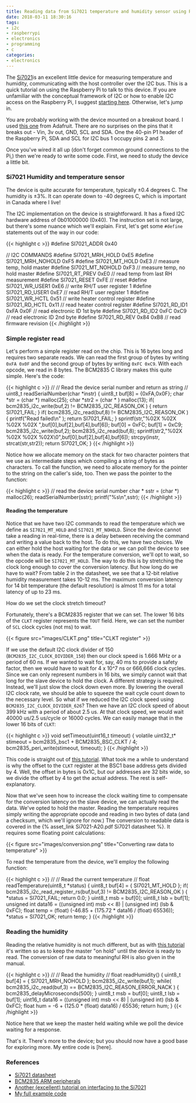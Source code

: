 ```yaml
---
title: Reading data from Si7021 temperature and humidity sensor using Raspberry Pi
date: 2018-03-11 18:30:16
tags:
- i2c
- raspberrypi
- electronics
- programming
- c
categories:
- electronics
---
```

The [Si7021](pdf/Si7021-A20.pdf)is an excellent little device for measuring temperature and humidity, communicating with the host controller over the I2C bus. This is a quick tutorial on using the Raspberry Pi to talk to this device. If you are unfamiliar with the conceptual framework of I2C or how to enable I2C access on the Raspberry Pi, I suggest [starting here](https://www.iot-programmer.com/index.php/books/22-raspberry-pi-and-the-iot-in-c/chapters-raspberry-pi-and-the-iot-in-c/61-raspberry-pi-and-the-iot-in-c-i2c-bus?showall=&limitstart=). Otherwise, let's jump in.

You are probably working with the device mounted on a breakout board. I used [this one](https://www.adafruit.com/product/3251) from Adafruit. There are no surprises on the pins that it breaks out - Vin, 3v out, GND, SCL and SDA. One the 40-pin P1 header of the Raspberry Pi, SDA and SCL for I2C bus 1 occupy pins 2 and 3.

Once you've wired it all up (don't forget common ground connections to the Pi,) then we're ready to write some code. First, we need to study the device a little bit.

### Si7021 Humidity and temperature sensor

The device is quite accurate for temperature, typically ±0.4 degrees C. The humidity is ±3%. It can operate down to -40 degrees C, which is important in Canada where I live!

The I2C implementation on the device is straightforward. It has a fixed I2C hardware address of 0b01000000 (0x40). The instruction set is not large, but there's some nuance which we'll explain. First, let's get some `#define` statements out of the way in our code:

{{< highlight c >}}
#define SI7021_ADDR 0x40

//  I2C COMMANDS
#define SI7021_MRH_HOLD     0xE5
#define SI7021_MRH_NOHOLD   0xF5
#define SI7021_MT_HOLD      0xE3    //  measure temp, hold master
#define SI7021_MT_NOHOLD    0xF3    //  measure temp, no hold master
#define SI7021_RT_PREV      0xE0    //  read temp from last RH measurement
#define SI7021_RESET        0xFE    //  reset
#define SI7021_WR_USER1     0xE6    //  write RH/T user register 1
#define SI7021_RD_USER1     0xE7    //  read RH/T user register 1
#define SI7021_WR_HCTL      0x51    //  write heater control register
#define SI7021_RD_HCTL      0x11    //  read heater control register
#define SI7021_RD_ID1       0xFA 0x0F   //  read electronic ID 1st byte
#define SI7021_RD_ID2       0xFC 0xC9   //  read electronic ID 2nd byte
#define SI7021_RD_REV       0x84 0xB8   //  read firmware revision
{{< /highlight >}}

<!-- more -->

### Simple register read

Let's perform a simple register read on the chip. This is 16 bytes long and requires two separate reads. We can read the first group of bytes by writing `0xFA 0x0F` and the second group of bytes by writing `0xFC 0xC9`. With each opcode, we read in 8 bytes. The BCM2835 C library makes this quite simple. Here's the code:

{{< highlight c >}}
//
//  Read the device serial number and return as string
//
uint8_t readSerialNumber(char *instr) {
    uint8_t buf[8] = {0xFA,0x0F};
    char *str = (char *) malloc(25);
    char *str2 = (char * ) malloc(13);
    if( bcm2835_i2c_write(buf,2) != BCM2835_I2C_REASON_OK ) {
        return SI7021_FAIL;
    }
    if( bcm2835_i2c_read(buf,8) != BCM2835_I2C_REASON_OK ) {
        printf("Read failed\n" );
        return SI7021_FAIL;
    }
    sprintf(str,"%02X %02X %02X %02X ",buf[0],buf[2],buf[4],buf[6]);
    buf[0] = 0xFC; buf[1] = 0xC9;
    bcm2835_i2c_write(buf,2);
    bcm2835_i2c_read(buf,8);
    sprintf(str2,"%02X %02X %02X %02X\0",buf[0],buf[2],buf[4],buf[6]);
    strcpy(instr, strcat(str,str2));
    return SI7021_OK;
}
{{< /highlight >}}

Notice how we allocate memory on the stack for two character pointers that we use as intermediate steps which compiling a string of bytes as characters. To call the function, we need to allocate memory for the pointer to the string on the caller's side, too. Then we pass the pointer to the function:

{{< highlight c >}}
//  read the device serial number
char * sstr = (char *) malloc(26);
readSerialNumber(sstr);
printf("%s\n",sstr);
{{< /highlight >}}

#### Reading the temperature

Notice that we have two I2C commands to read the temperature which we define as `SI7021_MT_HOLD` and `SI7021_MT_NOHOLD`. Since the device cannot take a reading in real-time, there is a delay between receiving the command and writing a value back to the host. To do this, we have two choices. We can either hold the host waiting for the data or we can poll the device to see when the data is ready. For the temperature conversion, we'll opt to wait, so the opcode will be `SI7021_MT_HOLD`. The way to do this is by stretching the clock long enough to cover the conversion latency. But how long do we have to wait? From table 2 in the datasheet, we see that a 12-bit relative humidity measurement takes 10-12 ms. The maximum conversion latency for 14 bit temperature (the default resolution) is almost 11 ms for a total latency of up to 23 ms.

How do we set the clock stretch timeout?

Fortunately, there's a BCM2835 register that we can set. The lower 16 bits of the `CLKT` register represents the `TOUT` field. Here, we can set the number of `SCL` clock cycles (not ms) to wait.

{{< figure src="images/CLKT.png" title="CLKT register" >}}

If we use the default I2C clock divider of 150 (`BCM2835_I2C_CLOCK_DIVIDER_150`) then our clock speed is 1.666 MHz or a period of 60 ns. If we wanted to wait for, say, 40 ms to provide a safety factor, then we would have to wait for 4 x 10^7 ns or 666,666 clock cycles. Since we can only represent numbers in 16 bits, we simply cannot wait that long for the slave device to hold the clock. A different strategy is required. Instead, we'll just slow the clock down even more. By lowering the overall I2C clock rate, we should be able to squeeze the wait cycle count down to the necessary level. So what if we reduced the I2C clock speed using `BCM2835_I2C_CLOCK_DIVIDER_626`? Then we have an I2C clock speed of about 399 kHz with a period of about 2.5 us. At that clock speed, we would wait 40000 us/2.5 us/cycle or 16000 cycles. We can easily manage that in the lower 16 bits of `CLKT`:

{{< highlight c >}}
void setTimeout(uint16_t timeout) {
     volatile uint32_t* stimeout = bcm2835_bsc1 + BCM2835_BSC_CLKT / 4;
     bcm2835_peri_write(stimeout, timeout);
}
{{< /highlight >}}

This code is straight out of [this tutorial](https://www.iot-programmer.com/index.php/books/22-raspberry-pi-and-the-iot-in-c/chapters-raspberry-pi-and-the-iot-in-c/61-raspberry-pi-and-the-iot-in-c-i2c-bus?showall=&start=3). What took me a while to understand is why the offset to the `CLKT` register at the BSC1 base address gets divided by 4. Well, the offset in bytes is 0x1C, but our addresses are 32 bits wide, so we divide the offset by 4 to get the actual address. The rest is self-explanatory.

Now that we've seen how to increase the clock waiting time to compensate for the conversion latency on the slave device, we can actually read the data. We've opted to hold the master. Reading the temperature requires simply writing the appropriate opcode and reading in two bytes of data (and a checksum, which we'll ignore for now.) The conversion to readable data is covered in the {% asset_link Si7021-A20.pdf Si7021 datasheet %}. It requires some floating point calculations:

{{< figure src="images/conversion.png" title="Converting raw data to temperature" >}}

To read the temperature from the device, we'll employ the following function:

{{< highlight c >}}
//
//  Read the current temperature
//
float readTemperature(uint8_t *status) {
    uint8_t buf[4] = { SI7021_MT_HOLD };
    if( bcm2835_i2c_read_register_rs(buf,buf,3) != BCM2835_I2C_REASON_OK ) {
        *status = SI7021_FAIL;
        return 0.0;
    }
    uint8_t msb = buf[0];
    uint8_t lsb = buf[1];
    unsigned int data16 = ((unsigned int) msb << 8) | (unsigned int) (lsb & 0xFC);
    float temp = (float) (-46.85 + (175.72 * data16 / (float) 65536));
    *status = SI7021_OK;
    return temp;
}
{{< /highlight >}}

### Reading the humidity

Reading the relative humidity is not much different, but as with [this tutorial](https://www.iot-programmer.com/index.php/books/22-raspberry-pi-and-the-iot-in-c/chapters-raspberry-pi-and-the-iot-in-c/61-raspberry-pi-and-the-iot-in-c-i2c-bus?showall=&start=3) it's written so as to keep the master "on hold" until the device is ready to read. The conversion of raw data to meaningful RH is also given in the manual.

{{< highlight c >}}
//
//  Read the humidity
//
float readHumidity() {
    uint8_t buf[4] = { SI7021_MRH_NOHOLD };
    bcm2835_i2c_write(buf,1);
    while( bcm2835_i2c_read(buf,3) == BCM2835_I2C_REASON_ERROR_NACK ) {
        bcm2835_delayMicroseconds(500);
    }
    uint8_t msb = buf[0]; uint8_t lsb = buf[1];
    uint16_t data16 = ((unsigned int) msb << 8) | (unsigned int) (lsb & 0xFC);
    float hum = -6 + (125.0 * (float) data16) / 65536;
    return hum;
}
{{< /highlight >}}

Notice here that we keep the master held waiting while we poll the device waiting for a response.

That's it. There's more to the device; but you should now have a good base for exploring more. My entire code is [here].

### References

- [Si7021 datasheet](Si7021-A20.pdf)
- [BCM2835 ARM peripherals](pdf/BCM2835-ARM-Peripherals.pdf)
- [Another (excellent) tutorial on interfacing to the Si7021](https://www.iot-programmer.com/index.php/books/22-raspberry-pi-and-the-iot-in-c/chapters-raspberry-pi-and-the-iot-in-c/61-raspberry-pi-and-the-iot-in-c-i2c-bus?showall=&start=3)
- [My full example code](https://gist.github.com/NSBum/964979dc0be03f737163a030d613504c)
